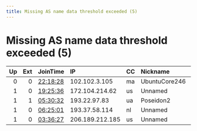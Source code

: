 ```yaml
---
title: Missing AS name data threshold exceeded (5)
---
```


# Missing AS name data threshold exceeded (5)

|   Up |   Ext | JoinTime                                                                                            | IP              | CC   | Nickname      |   ORp |   Dirp | Version   | Contact               | OS    |   eFamMembers |
|-----:|------:|:----------------------------------------------------------------------------------------------------|:----------------|:-----|:--------------|------:|-------:|:----------|:----------------------|:------|--------------:|
|    0 |     0 | [22:18:28](https://metrics.torproject.org/rs.html#details/73097B5437C0F04C246E23665B16A2E59A26914C) | 102.102.3.105   | ma   | UbuntuCore246 | 42203 |      0 | 0.3.3.10  | None                  | Linux |             1 |
|    1 |     0 | [19:25:36](https://metrics.torproject.org/rs.html#details/3D671184FF524AF943421858EF214F2779554B2D) | 172.104.214.62  | us   | Unnamed       |  9001 |   9030 | 0.2.9.16  | tor@pineonion.net     | Linux |             1 |
|    1 |     1 | [05:30:32](https://metrics.torproject.org/rs.html#details/7865EDA2EFCB987CB2D33B4A9D64711ACF4A86E8) | 193.22.97.83    | ua   | Poseidon2     |   443 |      0 | 0.3.4.9   | poseidon2@newmail.com | Linux |             1 |
|    1 |     0 | [06:25:01](https://metrics.torproject.org/rs.html#details/3181F94E349A266C25007F871A173A153141379A) | 193.37.58.114   | nl   | Unnamed       | 37187 |      0 | 0.2.9.14  | None                  | Linux |             1 |
|    1 |     0 | [03:36:27](https://metrics.torproject.org/rs.html#details/6C84D22849AC065A11935BC5CCBC704263D6822D) | 206.189.212.185 | us   | Unnamed       |  9001 |   9030 | 0.3.2.10  | None                  | Linux |             1 |
